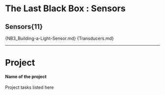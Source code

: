 # The Last Black Box : Sensors

## Sensors{11}

{NB3_Building-a-Light-Sensor.md}
{Transducers.md}

---

# Project
#### Name of the project
Project tasks listed here

